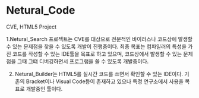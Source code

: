 # Netural_Code
CVE, HTML5 Project


1.Netural_Search 프로젝트는 CVE를 대상으로 전문적인 바이러스나 코드상에 발생할 수 있는 문제점을 찾을 수 있도록 개발이 진행중이다.
최종 목표는 컴파일러의 특성을 가진 코드를 작성할 수 있는 IDE툴을 목표로 하고 있으며, 코드상에서 발생할 수 있는 문제점을 그때 그떄 디버깅하면서
프로그램을 쓸 수 있도록 개발중이다.

2. Netural_Builder는 HTML5를 실시간 코드를 쓰면서 확인할 수 있는 IDE이다. 기존의 Bracket이나 Visual Code등이 존재하고 있으나 특정 연구소에서 사용을 목표로 개발중인 툴이다.
